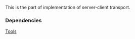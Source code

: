 This is the part of implementation of server-client transport.

### Dependencies
[Tools](https://github.com/bezumec82/Tools.git)